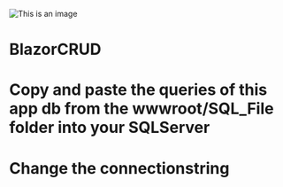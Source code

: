 ![This is an image](https://www.pragimtech.com/wp-content/uploads/2020/03/blazor-tutorial-for-beginners.png )
# BlazorCRUD
# Copy and paste the queries of this app db from the wwwroot/SQL_File folder into your SQLServer
# Change the connectionstring
